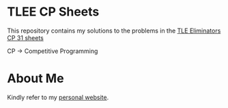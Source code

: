 # TLEE CP Sheets
This repository contains my solutions to the problems in the [TLE Eliminators CP 31 sheets](https://www.tle-eliminators.com/cp-sheet)

CP -> Competitive Programming

# About Me
Kindly refer to my [personal website](https://thealphajas.github.io/vcard-website-jas/).
